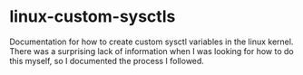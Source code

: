 # linux-custom-sysctls
Documentation for how to create custom sysctl variables in the linux kernel. There was a surprising lack of information when I was looking for how to do this myself, so I documented the process I followed.
